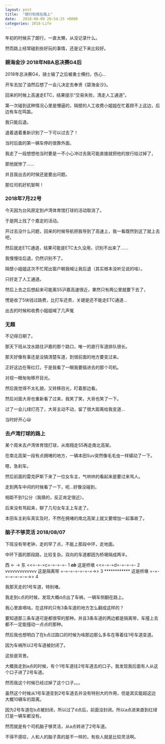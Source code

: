 ```yaml
---
layout: post
title:  "朗行和我在路上"
date:   2018-08-09 20:54:15 +0800
categories: 2018-Life
---
```


年初的时候买了朗行，一直太懒，从没记录什么。

然而路上经常碰到些好玩的事情，还是记下来比较好。

### 碧海金沙 2018年NBA总决赛G4后
2018年总决赛G4，骑士输了之后被勇士横扫，伤心...

开车去加了油然后想了一会儿决定去奉贤《碧海金沙》。

回来的时候上高速走ETC，结果提示“交易失败，清走人工通道”。

第一次碰到这种情况心里是懵逼的，隔壁的人工收费小姐姐在忙着顾不上这边，后边有车在鸣笛。

我只能后退。

退着退着重新识别了一下可以过去了！

当时后面的第一辆车停的很靠外面。

我走了一段想想他当时要是一不小心冲过去我可能直接就把他的放行给过掉了，

那他就惨了……

并且我出去的时候还是要出问题。

那位司机好机智啊！

### 2018年7月22号
今天因为台风原定到卢湾体育馆打球的活动取消了。

于是网上找了个嘉定的活动。

开过去没什么问题，回来的时候导航把我导到了高速上，我一看既然到这了就上去吧，

然后就走ETC通道，结果可能是ETC太久没用，识别不出来了……

我慢慢往后退，仍然识别不了。

隔壁小姐姐这次不忙爬出窗户朝我喊让我后退（其实根本没听见说的啥）。

只好走了人工通道。

然后上去之后想起来可能离S5沪嘉高速很近，果然只有两公里就要下去了，

愣是收了5块钱过路费，比打车还贵，关键是还不能走ETC通道…

出去的时候和收费小姐姐喊了几声冤

### 无题
不记得日期了。

那天下班从汶水路往沪嘉的那个路口，唯一的直行车道排队很长。

那天好像有事还是没搞清楚车道，到很前面的地方要变过来。

正好这边在等红灯。于是我看了一眼我要插进去的那个司机。

对视一眼匆匆移开目光。

然后我觉得不太礼貌，又转移目光，盯着那边看。

然后对面大哥也重新看了过来，我笑了笑，大哥也笑了一下。

过了一会儿绿灯亮了，大哥主动不动，留了很大距离给我变道…

当时好开心😃

### 去卢湾打球的路上
某个周末去卢湾体育馆打球，从南翔走S5再走南北高架。

在南北高架一段有点拥堵的地方，一辆本田Suv突然像毛毛虫一样蠕动了一下。

嗯，急刹车。

然后前面的雷克萨斯下来了一位女车主，气哄哄的看起来是要过来骂人。

走到两车中间的时候看了一下，呃…好像没碰到，

相距不到1公分（我猜的，反正肯定很近）。

后来没有骂起来，聊了几句女车主上车走了。

本田车主刹车真实及时，不然在拥堵的南北高架上就又要增加一起事故了。


### 脑子不够灵活 2018/08/07
下班没有带老钟，走的早了点，不能上那段中环，走地面。

中环下面的那段路，比较复杂。双向的车道都因为桥墩隔成两半。

西 <- -> 东
<<=-=-=c=-=-=-=-        1
***a******b*** 这是桥墩
<<=-=-=d=-=-=-=-        2
vvvvvvvvvvvvv 这是隔离带
=-=-=-=-=-=-=->>        3
************ 这是桥墩
=-=-=-=-=-=-=->>        4

我那天走的1号车道，特别堵。

我走到c点的时候，发现大概d点出了车祸，一辆车侧翻在路上。

我心里直嘀咕，在这样的只有3条车道的地方怎么翻成这样的？

要知道那三条车道可是都很窄的那种。并且3条车道的两边都是隔离带，车撞上去都不一定能撞动一点点的那种。

然后我也想明白了在b点过路口的时候为啥那边那么多车在等着往1号车道变道。

因为车祸所以2号车道被封闭了。

这些是背景。

大概我走到a点的时候，有个1号车道往2号车道去的口子。我发现我后面有人从这个口子进了2号车道。

然而我这个时候已经过掉了这个口子。。。

虽然这个时候从1号车道变到2号车道去并没有特别大的作用，但是其实能超这边大概10辆车的距离。

因为2号车道在b点被封闭，所以过了d点后，前面没封闭。所以a点进来直到红绿灯是一辆车都没有。

然而就是有个司机脑子够灵活，从a点转进了2号车道。

不得不感叹，人和人的脑子真的是不一样的，有些人就是比较灵活啊。
